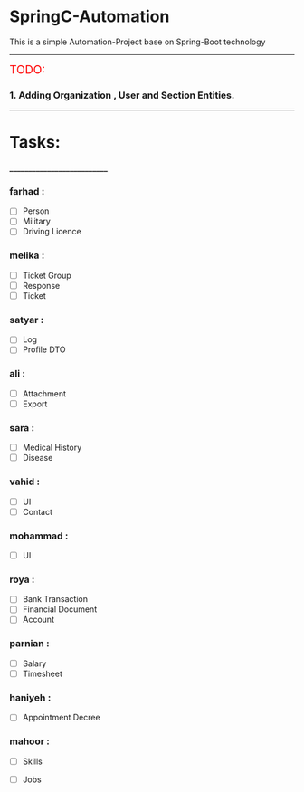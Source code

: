 # SpringC-Automation
This is a simple Automation-Project base on Spring-Boot technology


---------------------
<span style="color:red; font-size: 20px;" >
TODO:
</span>

### 1. Adding Organization , User  and  Section Entities.






--------------------
# Tasks:
#### __________________________


### farhad :
- [ ] Person
- [ ] Military
- [ ] Driving Licence 
### melika :
- [ ] Ticket Group
- [ ] Response
- [ ] Ticket
### satyar :
- [ ] Log
- [ ] Profile DTO
### ali :
- [ ] Attachment
- [ ] Export 
### sara :
- [ ] Medical History
- [ ] Disease 
### vahid :
- [ ] UI
- [ ] Contact
### mohammad :
- [ ] UI
### roya :
- [ ]  Bank Transaction
- [ ]  Financial Document
- [ ]  Account 
### parnian :
- [ ] Salary
- [ ] Timesheet
### haniyeh :
- [ ] Appointment Decree
### mahoor :
- [ ] Skills
- [ ] Jobs






